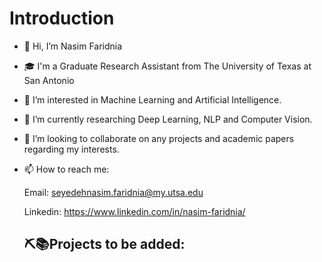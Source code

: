   # Introduction

- 👋 Hi, I’m Nasim Faridnia
- 🎓 I'm a Graduate Research Assistant from The University of Texas at San Antonio
- 👀 I’m interested in Machine Learning and Artificial Intelligence.
- 🌱 I’m currently researching Deep Learning, NLP and Computer Vision.
- 💞️ I’m looking to collaborate on any projects and academic papers regarding my interests.
- 📫 How to reach me: 
 
     Email: seyedehnasim.faridnia@my.utsa.edu
     
    Linkedin: https://www.linkedin.com/in/nasim-faridnia/
    
    
    
    
    
    ## ⛏📚Projects to be added:
 
   

<!---
NassimF/NassimF is a ✨ special ✨ repository because its `README.md` (this file) appears on your GitHub profile.
You can click the Preview link to take a look at your changes.
--->
